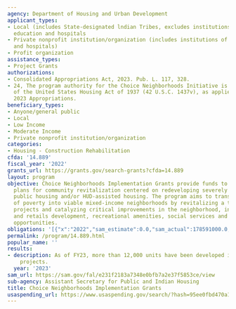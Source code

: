 ```yaml
---
agency: Department of Housing and Urban Development
applicant_types:
- Local (includes State-designated lndian Tribes, excludes institutions of higher
  education and hospitals
- Private nonprofit institution/organization (includes institutions of higher education
  and hospitals)
- Profit organization
assistance_types:
- Project Grants
authorizations:
- Consolidated Appropriations Act, 2023. Pub. L. 117, 328.
- 24, The program authority for the Choice Neighborhoods Initiative is section 24
  of the United States Housing Act of 1937 (42 U.S.C. 1437v), as applied by the FY
  2023 Appropriations.
beneficiary_types:
- Anyone/general public
- Local
- Low Income
- Moderate Income
- Private nonprofit institution/organization
categories:
- Housing - Construction Rehabilitation
cfda: '14.889'
fiscal_year: '2022'
grants_url: https://grants.gov/search-grants?cfda=14.889
layout: program
objective: Choice Neighborhoods Implementation Grants provide funds to implement comprehensive
  plans for community revitalization centered on redeveloping severely distressed
  public housing and/or HUD-assisted housing. The program aims to transform neighborhoods
  of poverty into viable mixed-income neighborhoods by revitalizing a target housing
  projects and catalyzing critical improvements in the neighborhood, including commercial
  and retails development, recreational amenities, social services and improved educational
  opportunities.
obligations: '[{"x":"2022","sam_estimate":0.0,"sam_actual":178591000.0,"usa_spending_actual":182362645.19},{"x":"2023","sam_estimate":240000000.0,"sam_actual":0.0,"usa_spending_actual":92625956.0},{"x":"2024","sam_estimate":178000000.0,"sam_actual":0.0,"usa_spending_actual":0.0}]'
permalink: /program/14.889.html
popular_name: ''
results:
- description: As of FY23, more than 12,000 units have been developed in mixed-income
    projects.
  year: '2023'
sam_url: https://sam.gov/fal/e231f2183a7348e0bfb7a2e37f5853ce/view
sub-agency: Assistant Secretary for Public and Indian Housing
title: Choice Neighborhoods Implementation Grants
usaspending_url: https://www.usaspending.gov/search/?hash=95ee0fbd470a1f43760115e59a5b5391
---
```


